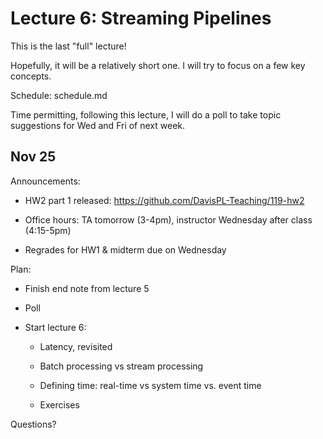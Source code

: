 # Lecture 6: Streaming Pipelines

This is the last "full" lecture!

Hopefully, it will be a relatively short one.
I will try to focus on a few key concepts.

Schedule: schedule.md

Time permitting, following this lecture,
I will do a poll to take topic suggestions
for Wed and Fri of next week.

## Nov 25

Announcements:

- HW2 part 1 released:
  https://github.com/DavisPL-Teaching/119-hw2

- Office hours: TA tomorrow (3-4pm), instructor Wednesday after class (4:15-5pm)

- Regrades for HW1 & midterm due on Wednesday

Plan:

- Finish end note from lecture 5

- Poll

- Start lecture 6:

  + Latency, revisited

  + Batch processing vs stream processing

  + Defining time: real-time vs system time vs. event time

  + Exercises

Questions?
